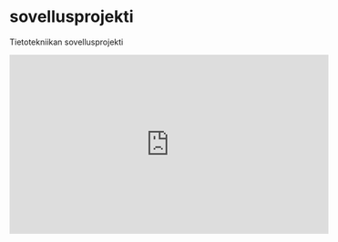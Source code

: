 # sovellusprojekti
Tietotekniikan sovellusprojekti
<iframe width="560" height="315" src="https://www.youtube.com/embed/k4psgndU9lw" frameborder="0" allow="accelerometer; autoplay; encrypted-media; gyroscope; picture-in-picture" allowfullscreen></iframe>
